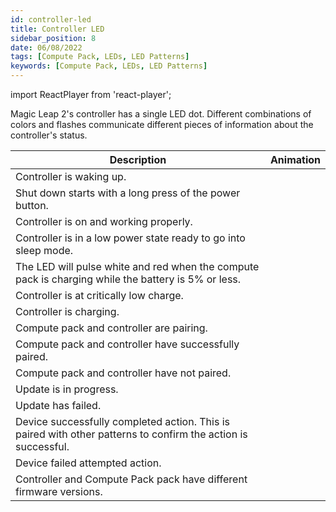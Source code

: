 ```yaml
---
id: controller-led
title: Controller LED
sidebar_position: 8
date: 06/08/2022
tags: [Compute Pack, LEDs, LED Patterns]
keywords: [Compute Pack, LEDs, LED Patterns]
---
```


import ReactPlayer from 'react-player';

Magic Leap 2's controller has a single LED dot. Different combinations of colors and flashes communicate different pieces of information about the controller's status.

| Description                                                                                                   | Animation                                                                                                                                                    |
| ------------------------------------------------------------------------------------------------------------- | ------------------------------------------------------------------------------------------------------------------------------------------------------------ |
| Controller is waking up.                                                                                      | <ReactPlayer url="/videos/led-patterns/controller/controller-boot-up.webm" width="200px" height="200px" playing loop muted playsinline />                    |
| Shut down starts with a long press of the power button.                                                       | <ReactPlayer url="/videos/led-patterns/controller/controller-shut-down.webm" width="200px" height="200px" playing loop muted playsinline />                  |
| Controller is on and working properly.                                                                        | <ReactPlayer url="/videos/led-patterns/controller/controller-on.webm" width="200px" height="200px" playing loop muted playsinline />                         |
| Controller is in a low power state ready to go into sleep mode.                                               | <ReactPlayer url="/videos/led-patterns/controller/controller-standby.webm" width="200px" height="200px" playing loop muted playsinline />                    |
| The LED will pulse white and red when the compute pack is charging while the battery is 5% or less.           | <ReactPlayer url="/videos/led-patterns/controller/controller-critical-battery-charging.webm" width="200px" height="200px" playing loop muted playsinline />  |
| Controller is at critically low charge.                                                                       | <ReactPlayer url="/videos/led-patterns/controller/controller-critical-battery-unplugged.webm" width="200px" height="200px" playing loop muted playsinline /> |
| Controller is charging.                                                                                       | <ReactPlayer url="/videos/led-patterns/controller/controller-bluetooth-pairing.webm" width="200px" height="200px" playing loop muted playsinline />          |
| Compute pack and controller are pairing.                                                                      | <ReactPlayer url="/videos/led-patterns/controller/controller-bluetooth-pairing.webm" width="200px" height="200px" playing loop muted playsinline />          |
| Compute pack and controller have successfully paired.                                                         | <ReactPlayer url="/videos/led-patterns/controller/controller-bluetooth-pairing-success.webm" width="200px" height="200px" playing loop muted playsinline />  |
| Compute pack and controller have not paired.                                                                  | <ReactPlayer url="/videos/led-patterns/controller/controller-bluetooth-pairing-failure.webm" width="200px" height="200px" playing loop muted playsinline />  |
| Update is in progress.                                                                                        | <ReactPlayer url="/videos/led-patterns/controller/controller-updating.webm" width="200px" height="200px" playing loop muted playsinline />                   |
| Update has failed.                                                                                            | <ReactPlayer url="/videos/led-patterns/controller/controller-updating-failure.webm" width="200px" height="200px" playing loop muted playsinline />           |
| Device successfully completed action. This is paired with other patterns to confirm the action is successful. | <ReactPlayer url="/videos/led-patterns/controller/controller-generic-success.webm" width="200px" height="200px" playing loop muted playsinline />            |
| Device failed attempted action.                                                                               | <ReactPlayer url="/videos/led-patterns/controller/controller-generic-failure.webm" width="200px" height="200px" playing loop muted playsinline />            |
| Controller and Compute Pack pack have different firmware versions.                                            | <ReactPlayer url="/videos/led-patterns/controller/controller-firmware-mismatch.webm" width="200px" height="200px" playing loop muted playsinline />          |

